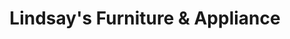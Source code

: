 ---
title: "Lindsay's Furniture & Appliance"
url: /rocky-top/lindsays-furniture-und-appliance/
shop: Möbel
---